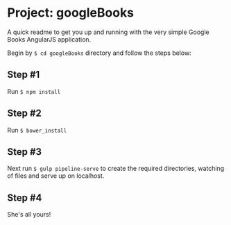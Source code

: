# Project: googleBooks

A quick readme to get you up and running with the very simple Google Books AngularJS application.

Begin by `$ cd googleBooks` directory and follow the steps below:

## Step #1
Run `$ npm install`

## Step #2
Run `$ bower_install`

## Step #3
Next run `$ gulp pipeline-serve` to create the required directories, watching of files and serve up on localhost.

## Step #4
She's all yours!